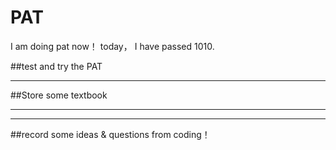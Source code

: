 # PAT 

I am doing pat now！
today， I have passed 1010.

##test and try the PAT 
***
##Store some textbook


---
***
##record some ideas & questions from coding！
